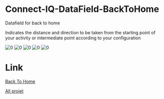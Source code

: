 # Connect-IQ-DataField-BackToHome
Datafield for back to home

Indicates the distance and direction to be taken from the starting point of your activity or intermediate point according to your configuration

![0](https://github.com/ravenfeld/Connect-IQ-DataField-BackToHome/blob/develop/screenshot/0.png)
![0](https://github.com/ravenfeld/Connect-IQ-DataField-BackToHome/blob/develop/screenshot/1.png)
![0](https://github.com/ravenfeld/Connect-IQ-DataField-BackToHome/blob/develop/screenshot/2.png)
![0](https://github.com/ravenfeld/Connect-IQ-DataField-BackToHome/blob/develop/screenshot/3.png)
![0](https://github.com/ravenfeld/Connect-IQ-DataField-BackToHome/blob/develop/screenshot/4.png)


# Link
[Back To Home](https://apps.garmin.com/fr-FR/apps/952fe295-6cea-432f-b7d8-b6024d672e0e)

[All projet](https://apps.garmin.com/fr-FR/developer/9a164185-3030-48d9-9aef-f5351abe70d8/apps)
